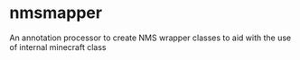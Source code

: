 # nmsmapper
An annotation processor to create NMS wrapper classes to aid with the use of internal minecraft class
